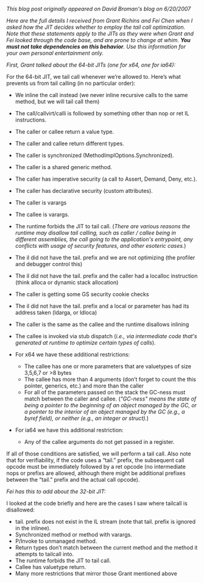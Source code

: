 *This blog post originally appeared on David Broman's blog on 6/20/2007*


_Here are the full details I received from Grant Richins and Fei Chen when I asked how the JIT decides whether to employ the tail call optimization.  Note that these statements apply to the JITs as they were when Grant and Fei looked through the code base, and are prone to change at whim.  **You must not take dependencies on this behavior**. Use this information for your own personal entertainment only._

_First, Grant talked about the 64-bit JITs (one for x64, one for ia64):_

For the 64-bit JIT, we tail call whenever we’re allowed to. Here’s what prevents us from tail calling (in no particular order):

- We inline the call instead (we never inline recursive calls to the same method, but we will tail call them)
- The call/callvirt/calli is followed by something other than nop or ret IL instructions. 
- The caller or callee return a value type. 
- The caller and callee return different types. 
- The caller is synchronized (MethodImplOptions.Synchronized). 
- The caller is a shared generic method. 
- The caller has imperative security (a call to Assert, Demand, Deny, etc.). 
- The caller has declarative security (custom attributes). 
- The caller is varargs
- The callee is varargs. 
- The runtime forbids the JIT to tail call.   (_There are various reasons the runtime may disallow tail calling, such as caller / callee being in different assemblies, the call going to the application's entrypoint, any conflicts with usage of security features, and other esoteric cases._)
- The il did not have the tail. prefix and we are not optimizing (the profiler and debugger control this) 
- The il did not have the tail. prefix and the caller had a localloc instruction (think alloca or dynamic stack allocation) 
- The caller is getting some GS security cookie checks 
- The il did not have the tail. prefix and a local or parameter has had its address taken (ldarga, or ldloca) 
- The caller is the same as the callee and the runtime disallows inlining
- The callee is invoked via stub dispatch (_i.e., via intermediate code that's generated at runtime to optimize certain types of calls_).
- For x64 we have these additional restrictions: 

  - The callee has one or more parameters that are valuetypes of size 3,5,6,7 or \>8 bytes 
  - The callee has more than 4 arguments (don’t forget to count the this pointer, generics, etc.) and more than the caller 
  - For all of the parameters passed on the stack the GC-ness must match between the caller and callee.  (_"GC-ness" means the state of being a pointer to the beginning of an object managed by the GC, or a pointer to the interior of an object managed by the GC (e.g., a byref field), or neither (e.g., an integer or struct)._)
- For ia64 we have this additional restriction: 

  - Any of the callee arguments do not get passed in a register.

If all of those conditions are satisfied, we will perform a tail call. Also note that for verifiability, if the code uses a “tail.” prefix, the subsequent call opcode must be immediately followed by a ret opcode (no intermediate nops or prefixs are allowed, although there might be additional prefixes between the “tail.” prefix and the actual call opcode).

_Fei has this to add about the 32-bit JIT:_

I looked at the code briefly and here are the cases I saw where tailcall is disallowed:

- tail. prefix does not exist in the IL stream (note that tail. prefix is ignored in the inlinee).
- Synchronized method or method with varargs.
- P/Invoke to unmanaged method.
- Return types don’t match between the current method and the method it attempts to tailcall into.
- The runtime forbids the JIT to tail call.
- Callee has valuetype return.
- Many more restrictions that mirror those Grant mentioned above

